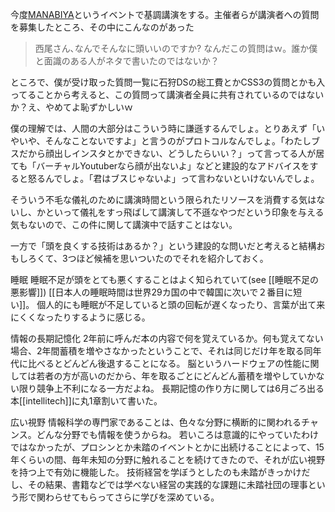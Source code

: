
今度[MANABIYA](https://manabiya.tech/)というイベントで基調講演をする。主催者らが講演者への質問を募集したところ、その中にこんなのがあった
> 西尾さん､なんでそんなに頭いいのですか?
なんだこの質問はｗ。誰か僕と面識のある人がネタで書いたのではないか？

ところで、僕が受け取った質問一覧に石狩DSの総工費とかCSS3の質問とかも入ってることから考えると、この質問って講演者全員に共有されているのではないか？え、やめてよ恥ずかしいｗ

僕の理解では、人間の大部分はこういう時に謙遜するんでしょ。とりあえず「いやいや、そんなことないですよ」と言うのがプロトコルなんでしょ。「わたしブスだから顔出しインスタとかできない、どうしたらいい？」って言ってる人が居ても「バーチャルYoutuberなら顔が出ないよ」などと建設的なアドバイスをすると怒るんでしょ。「君はブスじゃないよ」って言わないといけないんでしょ。

そういう不毛な儀礼のために講演時間という限られたリソースを消費する気はないし、かといって儀礼をすっ飛ばして講演して不遜なやつだという印象を与える気もないので、この件に関して講演中で話すことはない。

一方で「頭を良くする技術はあるか？」という建設的な問いだと考えると結構おもしろくて、3つほど候補を思いついたのでそれを紹介しておく。

睡眠
睡眠不足が頭をとても悪くすることはよく知られていて(see [[睡眠不足の悪影響]])
[[日本人の睡眠時間は世界29カ国の中で韓国に次いで２番目に短い]]。
個人的にも睡眠が不足していると頭の回転が遅くなったり、言葉が出て来にくくなったりするように感じる。

情報の長期記憶化
2年前に呼んだ本の内容で何を覚えているか。何も覚えてない場合、2年間蓄積を増やさなかったということで、それは同じだけ年を取る同年代に比べるとどんどん後退することになる。
脳というハードウェアの性能に関しては若者の方が高いのだから、年を取るごとにどんどん蓄積を増やしていかない限り競争上不利になる一方だよね。
長期記憶の作り方に関しては6月ごろ出る本[[intellitech]]に丸1章割いて書いた。

広い視野
情報科学の専門家であることは、色々な分野に横断的に関われるチャンス。どんな分野でも情報を使うからね。
若いころは意識的にやっていたわけではなかったが、プロシンとか未踏のイベントとかに出続けることによって、15年くらいの間、毎年未知の分野に触れることを続けてきたので、それが広い視野を持つ上で有効に機能した。
技術経営を学ぼうとしたのも未踏がきっかけだし、その結果、書籍などでは学べない経営の実践的な課題に未踏社団の理事という形で関わらせてもらってさらに学びを深めている。
